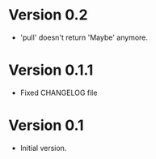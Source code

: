 # Version 0.2

* 'pull' doesn't return 'Maybe' anymore.


# Version 0.1.1

* Fixed CHANGELOG file


# Version 0.1

* Initial version.

